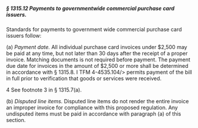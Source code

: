 ##### § 1315.12 Payments to governmentwide commercial purchase card issuers. #####

Standards for payments to government wide commercial purchase card issuers follow:

(a) *Payment date.* All individual purchase card invoices under $2,500 may be paid at any time, but not later than 30 days after the receipt of a proper invoice. Matching documents is not required before payment. The payment due date for invoices in the amount of $2,500 or more shall be determined in accordance with § 1315.8. I TFM 4-4535.104/\> permits payment of the bill in full prior to verification that goods or services were received.

4 See footnote 3 in § 1315.7(a).

(b) *Disputed line items.* Disputed line items do not render the entire invoice an improper invoice for compliance with this proposed regulation. Any undisputed items must be paid in accordance with paragraph (a) of this section.